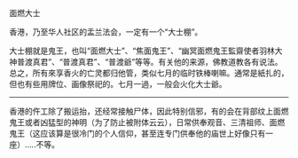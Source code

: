 面燃大士

香港，乃至华人社区的盂兰法会，一定有一个“大士棚”。

大士棚就是鬼王，也叫“面燃大士”、“焦面鬼王”、“幽冥面燃鬼王監齋使者羽林大神普渡真君”、“普渡真君”、“普渡爺”等等。有关他的来源，佛教道教各有说法。总之，所有來享香火的亡灵都归他管，类似七月的临时铁棒喇嘛。通常是紙扎的，但也有些用牌位、画像祭祀的。七月一過，一般会火化大士爺。

----------------------

香港的仵工除了搬运抬，还经常接触尸体，因此特别信邪，有的会在背部纹上面燃鬼王或者凶猛型的神明（为了防止被附体云云），日常供奉观音、三清祖师、面燃鬼王（这应该算是很冷门的个人信仰，甚至连专门供奉他的庙世上好像只有一座）.....不等。
